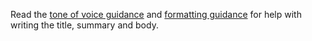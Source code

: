 Read the [tone of voice guidance](/writing-to-gov-uk-standards/tone-of-voice/) and [formatting guidance](LINK) for help with writing the title, summary and body.